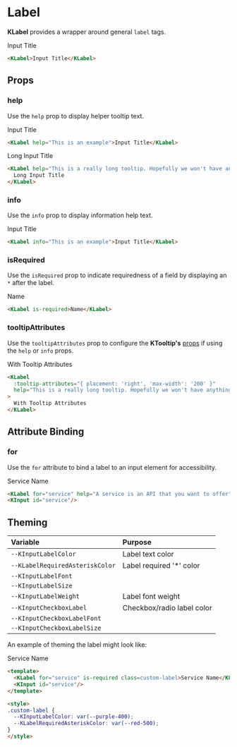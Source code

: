 # Label

**KLabel** provides a wrapper around general `label` tags.

<KLabel>Input Title</KLabel>

```html
<KLabel>Input Title</KLabel>
```

## Props

### help

Use the `help` prop to display helper tooltip text.

<KLabel help="This is an example">Input Title</KLabel>

```html
<KLabel help="This is an example">Input Title</KLabel>
```

<KLabel help="This is a really long tooltip. Hopefully we won't have anything this long but we might. I wonder how it handles long inputs">Long Input Title</KLabel>

```html
<KLabel help="This is a really long tooltip. Hopefully we won't have anything this long but we might. I wonder how it handles long inputs">
  Long Input Title
</KLabel>
```

### info

Use the `info` prop to display information help text.

<KLabel info="This is an example">Input Title</KLabel>

```html
<KLabel info="This is an example">Input Title</KLabel>
```

### isRequired

Use the `isRequired` prop to indicate requiredness of a field by displaying an `*` after the label.

<KLabel is-required>Name</KLabel>

```html
<KLabel is-required>Name</KLabel>
```

### tooltipAttributes

Use the `tooltipAttributes` prop to configure the **KTooltip's** [props](/components/tooltip) if using the `help` or `info` props.

<KLabel :tooltip-attributes="{ placement: 'right', 'max-width': '200' }" help="This is a really long tooltip. Hopefully we won't have anything this long but we might. I wonder how it handles long inputs">With Tooltip Attributes</KLabel>

```html
<KLabel
  :tooltip-attributes="{ placement: 'right', 'max-width': '200' }"
  help="This is a really long tooltip. Hopefully we won't have anything this long but we might. I wonder how it handles long inputs"
>
  With Tooltip Attributes
</KLabel>
```

## Attribute Binding

### for

Use the `for` attribute to bind a label to an input element for accessibility.

<KLabel for="service">Service Name</KLabel>
<KInput id="service"/>

```html
<KLabel for="service" help="A service is an API that you want to offer">Service Name</KLabel>
<KInput id="service"/>
```

## Theming

| Variable                          | Purpose                          |
| :-------------------------------- | :------------------------------- |
| `--KInputLabelColor`              | Label text color                 |
| `--KLabelRequiredAsteriskColor`   | Label required '*' color         |
| `--KInputLabelFont`               |                                  |
| `--KInputLabelSize`               |                                  |
| `--KInputLabelWeight`             | Label font weight                |
| `--KInputCheckboxLabel`           | Checkbox/radio label color       |
| `--KInputCheckboxLabelFont`       |                                  |
| `--KInputCheckboxLabelSize`       |                                  |

An example of theming the label might look like:

<KLabel for="service" is-required class=custom-label>Service Name</KLabel>
<KInput id="service"/>

```html
<template>
  <KLabel for="service" is-required class=custom-label>Service Name</KLabel>
  <KInput id="service"/>
</template>

<style>
.custom-label {
  --KInputLabelColor: var(--purple-400);
  --KLabelRequiredAsteriskColor: var(--red-500);
}
</style>
```

<style lang="scss">
.custom-label {
  --KInputLabelColor: var(--purple-400);
  --KLabelRequiredAsteriskColor: var(--red-500);
}
</style>
